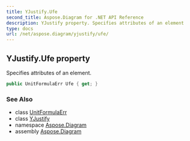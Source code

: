 ```yaml
---
title: YJustify.Ufe
second_title: Aspose.Diagram for .NET API Reference
description: YJustify property. Specifies attributes of an element
type: docs
url: /net/aspose.diagram/yjustify/ufe/
---
```

## YJustify.Ufe property

Specifies attributes of an element.

```csharp
public UnitFormulaErr Ufe { get; }
```

### See Also

* class [UnitFormulaErr](../../unitformulaerr/)
* class [YJustify](../)
* namespace [Aspose.Diagram](../../yjustify/)
* assembly [Aspose.Diagram](../../../)


